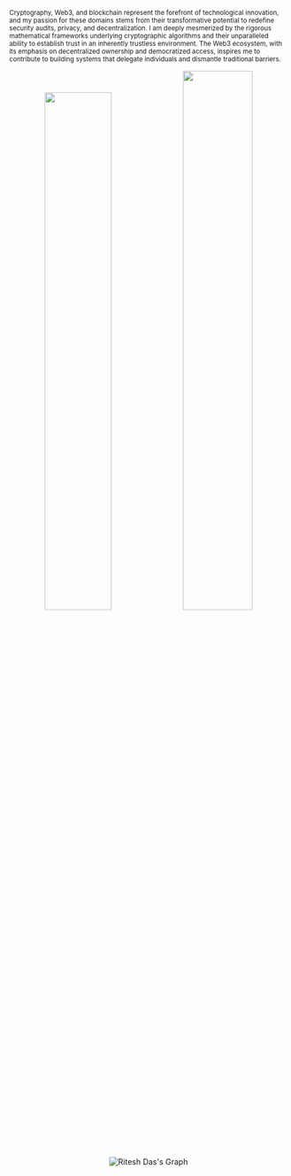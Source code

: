 <sub>Cryptography, Web3, and blockchain represent the forefront of technological innovation, and my passion for these domains stems from their transformative potential to redefine security audits, privacy, and decentralization. I am deeply mesmerized by the rigorous mathematical frameworks underlying cryptographic algorithms and their unparalleled ability to establish trust in an inherently trustless environment. The Web3 ecosystem, with its emphasis on decentralized ownership and democratized access, inspires me to contribute to building systems that delegate individuals and dismantle traditional barriers.</sub>
<div align="center">
  <img width="49%" src="https://github-readme-stats-sigma-five.vercel.app/api?username=Dyslex7c&show_icons=true&theme=transparent&count_private=true&include_all_commits=true" /> 
  <img width="50%" src="https://github-readme-streak-stats.herokuapp.com?user=Dyslex7c&theme=transparent&hide_border=true" />
  <p><img align="center" src="https://github-readme-activity-graph.vercel.app/graph?username=dyslex7c&theme=high-contrast" alt="Ritesh Das's Graph"/></p>
</div>
